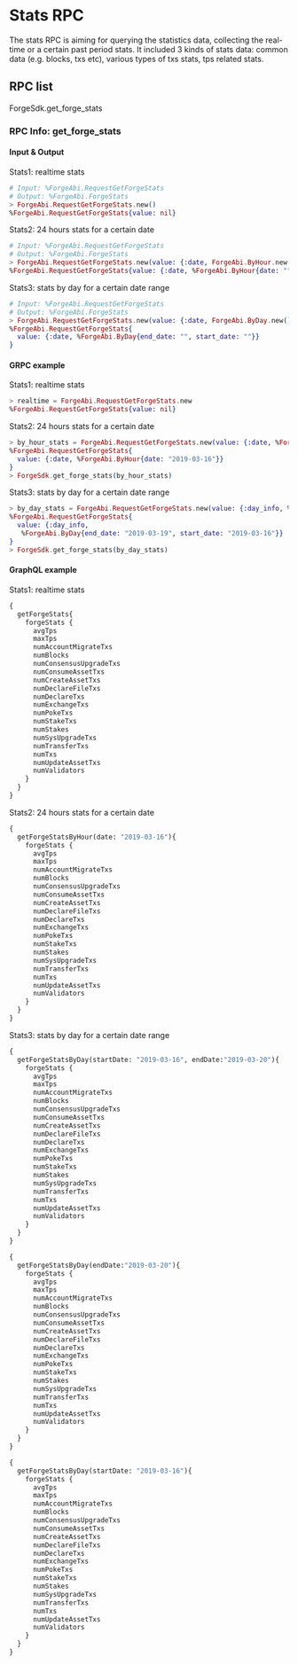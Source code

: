 # Stats RPC


The stats RPC is aiming for querying the statistics data, collecting the real-time or a certain past period stats. It included 3 kinds of stats data: common data (e.g. blocks, txs etc), various types of txs stats, tps related stats.

## RPC list

ForgeSdk.get_forge_stats

### RPC Info: get_forge_stats

#### Input & Output

Stats1: realtime stats

``` elixir
# Input: %ForgeAbi.RequestGetForgeStats
# Output: %ForgeAbi.ForgeStats
> ForgeAbi.RequestGetForgeStats.new()
%ForgeAbi.RequestGetForgeStats{value: nil}
```

Stats2: 24 hours stats for a certain date

```elixir
# Input: %ForgeAbi.RequestGetForgeStats
# Output: %ForgeAbi.ForgeStats
> ForgeAbi.RequestGetForgeStats.new(value: {:date, ForgeAbi.ByHour.new()})
%ForgeAbi.RequestGetForgeStats{value: {:date, %ForgeAbi.ByHour{date: ""}}}
```

Stats3: stats by day for a certain date range

```elixir
# Input: %ForgeAbi.RequestGetForgeStats
# Output: %ForgeAbi.ForgeStats
> ForgeAbi.RequestGetForgeStats.new(value: {:date, ForgeAbi.ByDay.new()})
%ForgeAbi.RequestGetForgeStats{
  value: {:date, %ForgeAbi.ByDay{end_date: "", start_date: ""}}
}
```

#### GRPC example

Stats1: realtime stats

``` elixir
> realtime = ForgeAbi.RequestGetForgeStats.new
%ForgeAbi.RequestGetForgeStats{value: nil}
```

Stats2: 24 hours stats for a certain date

```elixir
> by_hour_stats = ForgeAbi.RequestGetForgeStats.new(value: {:date, %ForgeAbi.ByHour{date: "2019-03-16"}})
%ForgeAbi.RequestGetForgeStats{
  value: {:date, %ForgeAbi.ByHour{date: "2019-03-16"}}
}
> ForgeSdk.get_forge_stats(by_hour_stats)
```

Stats3: stats by day for a certain date range

```elixir
> by_day_stats = ForgeAbi.RequestGetForgeStats.new(value: {:day_info, %ForgeAbi.ByDay{end_date: "2019-03-19", start_date: "2019-03-16"}})
%ForgeAbi.RequestGetForgeStats{
  value: {:day_info,
   %ForgeAbi.ByDay{end_date: "2019-03-19", start_date: "2019-03-16"}}
}
> ForgeSdk.get_forge_stats(by_day_stats)
```

#### GraphQL example

Stats1: realtime stats

```graphql
{
  getForgeStats{
    forgeStats {
      avgTps
      maxTps
      numAccountMigrateTxs
      numBlocks
      numConsensusUpgradeTxs
      numConsumeAssetTxs
      numCreateAssetTxs
      numDeclareFileTxs
      numDeclareTxs
      numExchangeTxs
      numPokeTxs
      numStakeTxs
      numStakes
      numSysUpgradeTxs
      numTransferTxs
      numTxs
      numUpdateAssetTxs
      numValidators
    }
  }
}
```

Stats2: 24 hours stats for a certain date

```graphql
{
  getForgeStatsByHour(date: "2019-03-16"){
    forgeStats {
      avgTps
      maxTps
      numAccountMigrateTxs
      numBlocks
      numConsensusUpgradeTxs
      numConsumeAssetTxs
      numCreateAssetTxs
      numDeclareFileTxs
      numDeclareTxs
      numExchangeTxs
      numPokeTxs
      numStakeTxs
      numStakes
      numSysUpgradeTxs
      numTransferTxs
      numTxs
      numUpdateAssetTxs
      numValidators
    }
  }
}
```

Stats3: stats by day for a certain date range

```graphql
{
  getForgeStatsByDay(startDate: "2019-03-16", endDate:"2019-03-20"){
    forgeStats {
      avgTps
      maxTps
      numAccountMigrateTxs
      numBlocks
      numConsensusUpgradeTxs
      numConsumeAssetTxs
      numCreateAssetTxs
      numDeclareFileTxs
      numDeclareTxs
      numExchangeTxs
      numPokeTxs
      numStakeTxs
      numStakes
      numSysUpgradeTxs
      numTransferTxs
      numTxs
      numUpdateAssetTxs
      numValidators
    }
  }
}

{
  getForgeStatsByDay(endDate:"2019-03-20"){
    forgeStats {
      avgTps
      maxTps
      numAccountMigrateTxs
      numBlocks
      numConsensusUpgradeTxs
      numConsumeAssetTxs
      numCreateAssetTxs
      numDeclareFileTxs
      numDeclareTxs
      numExchangeTxs
      numPokeTxs
      numStakeTxs
      numStakes
      numSysUpgradeTxs
      numTransferTxs
      numTxs
      numUpdateAssetTxs
      numValidators
    }
  }
}

{
  getForgeStatsByDay(startDate: "2019-03-16"){
    forgeStats {
      avgTps
      maxTps
      numAccountMigrateTxs
      numBlocks
      numConsensusUpgradeTxs
      numConsumeAssetTxs
      numCreateAssetTxs
      numDeclareFileTxs
      numDeclareTxs
      numExchangeTxs
      numPokeTxs
      numStakeTxs
      numStakes
      numSysUpgradeTxs
      numTransferTxs
      numTxs
      numUpdateAssetTxs
      numValidators
    }
  }
}
```
